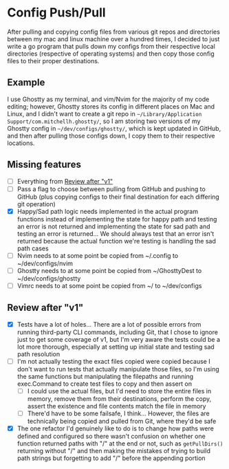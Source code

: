 # Config Push/Pull

After pulling and copying config files from various git repos and directories between my mac and linux machine over a hundred times, I decided to just write a go program that pulls down my configs from their respective local directories (respective of operating systems) and then copy those config files to their proper destinations.

## Example

I use Ghostty as my terminal, and vim/Nvim for the majority of my code editing; however, Ghostty stores its config in different places on Mac and Linux, and I didn't want to create a git repo in `~/Library/Application Support/com.mitchellh.ghostty/`, so I am storing two versions of my Ghostty config in `~/dev/configs/ghostty/`, which is kept updated in GitHub, and then after pulling those configs down, I copy them to their respective locations.

## Missing features

- [ ] Everything from [Review after "v1"](#review-after-"v1")
- [ ] Pass a flag to choose between pulling from GitHub and pushing to GitHub (plus copying configs to their final destination for each differing git operation)
- [x] Happy/Sad path logic needs implemented in the actual program functions instead of implementing the state for happy path and testing an error is not returned and implementing the state for sad path and testing an error is returned... We should always test that an error isn't returned because the actual function we're testing is handling the sad path cases
- [ ] Nvim needs to at some point be copied from ~/.config to ~/dev/configs/nvim
- [ ] Ghostty needs to at some point be copied from ~/GhosttyDest to ~/dev/configs/ghostty
- [ ] Vimrc needs to at some point be copied from ~/ to ~/dev/configs

## Review after "v1"

- [x] Tests have a lot of holes... There are a lot of possible errors from running third-party CLI commands, including Git, that I chose to ignore just to get some coverage of v1, but I'm very aware the tests could be a lot more thorough, especially at setting up initial state and testing sad path resolution
- [ ] I'm not actually testing the exact files copied were copied because I don't want to run tests that actually manipulate those files, so I'm using the same functions but manipulating the filepaths and running exec.Command to create test files to copy and then assert on
    - [ ] I could use the actual files, but I'd need to store the entire files in memory, remove them from their destinations, perform the copy, assert the existence and file contents match the file in memory
    - [ ] There'd have to be some failsafe, I think... However, the files are technically being copied and pulled from Git, where they'd be safe
- [x] The one refactor I'd genuinely like to do is to change how paths were defined and configured so there wasn't confusion on whether one function returned paths with "/" at the end or not, such as `getPullDirs()` returning without "/" and then making the mistakes of trying to build path strings but forgetting to add "/" before the appending portion
